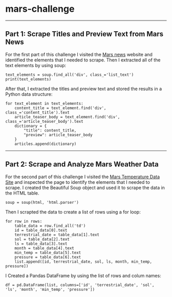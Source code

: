 # mars-challenge
---
## Part 1: Scrape Titles and Preview Text from Mars News
For the first part of this challenge I visited the [Mars news](https://static.bc-edx.com/data/web/mars_news/index.html) website and identified the elements that I needed to scrape.  Then I extracted all of the text elements by using soup:
```
text_elements = soup.find_all('div', class_='list_text')
print(text_elements)
```
After that, I extracted the titles and preview text and stored the results in a Python data structure: 
```
for text_element in text_elements:
    content_title = text_element.find('div', class_='content_title').text
    article_teaser_body = text_element.find('div', class_='article_teaser_body').text
    dictionary = {
        "title": content_title,
        "preview": article_teaser_body
    }
    articles.append(dictionary)
```
---
## Part 2: Scrape and Analyze Mars Weather Data
For the second part of this challenge I visited the [Mars Temperature Data Site](https://static.bc-edx.com/data/web/mars_facts/temperature.html) and inspected the page to identify the elements that I needed to scrape.  I created the Beautiful Soup object and used it to scrape the data in the HTML table.  
```
soup = soup(html, 'html.parser')
```
Then I scrapted the data to create a list of rows using a for loop: 
```
for row in rows:
    table_data = row.find_all('td')
    id = table_data[0].text
    terrestrial_date = table_data[1].text
    sol = table_data[2].text
    ls = table_data[3].text
    month = table_data[4].text
    min_temp = table_data[5].text
    pressure = table_data[6].text
    list.append([id, terrestrial_date, sol, ls, month, min_temp, pressure])
```
I Created a Pandas DataFrame by using the list of rows and colum names:
```
df = pd.DataFrame(list, columns=['id', 'terrestrial_date', 'sol', 'ls', 'month', 'min_temp', 'pressure'])
```

